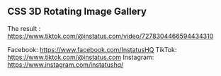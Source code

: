 ## CSS 3D Rotating Image Gallery
The result : https://www.tiktok.com/@instatus.com/video/7278304466594434310

Facebook: https://www.facebook.com/InstatusHQ
TikTok: https://www.tiktok.com/@instatus.com
Instagram: https://www.instagram.com/instatushq/